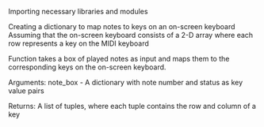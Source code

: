 Importing necessary libraries and modules

Creating a dictionary to map notes to keys on an on-screen keyboard 
Assuming that the on-screen keyboard consists of a 2-D array where each row represents a key on the MIDI keyboard

Function takes a box of played notes as input and maps them to the corresponding keys on the on-screen keyboard.

Arguments:
note_box - A dictionary with note number and status as key value pairs

Returns:
A list of tuples, where each tuple contains the row and column of a key
